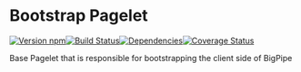 # Bootstrap Pagelet

[![Version npm][version]](http://browsenpm.org/package/bootstrap-pagelet)[![Build Status][build]](https://travis-ci.org/bigpipe/bootstrap-pagelet)[![Dependencies][david]](https://david-dm.org/bigpipe/bootstrap-pagelet)[![Coverage Status][cover]](https://coveralls.io/r/bigpipe/bootstrap-pagelet?branch=master)

[version]: http://img.shields.io/npm/v/bootstrap-pagelet.svg?style=flat-square
[build]: http://img.shields.io/travis/bigpipe/bootstrap-pagelet/master.svg?style=flat-square
[david]: https://img.shields.io/david/bigpipe/bootstrap-pagelet.svg?style=flat-square
[cover]: http://img.shields.io/coveralls/bigpipe/bootstrap-pagelet/master.svg?style=flat-square

Base Pagelet that is responsible for bootstrapping the client side of BigPipe
